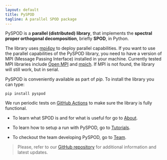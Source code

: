 ```yaml
---
layout: default
title: PySPOD
tagline: A parallel SPOD package
---
```


PySPOD is a **parallel (distributed) library**, that implements the
**spectral proper orthogonal decomposition**, briefly **SPOD**, in
Python.

The library uses [mpi4py](https://github.com/mpi4py/mpi4py) to deploy
parallel capabilities. If you want to use the parallel capabilities
of the PySPOD library, you need to have a version of MPI (Message
Passing Interface) installed in your machine. Currently tested
MPI libraries include [Open MPI](https://www.open-mpi.org)
and [mpich](https://www.mpich.org). If MPI is not found,
the library will still work, but in serial.

PySPOD is conveniently available as part of _pip_.
To install the library you can type:

```shell
pip install pyspod
```

We run periodic tests on [GitHub Actions](https://github.com/mathe-lab/PySPOD/actions)
to make sure the library is fully functional.

- To learn what SPOD is and for what is useful for go to [About](./about).

- To learn how to setup a run with PySPOD, go to [Tutorials](./tutorials).

- To checkout the team developing PySPOD, go to [Team](./team).

> Please, refer to our [GitHub repository](https://github.com/mathe-lab/PySPOD) for additional information and latest updates.
